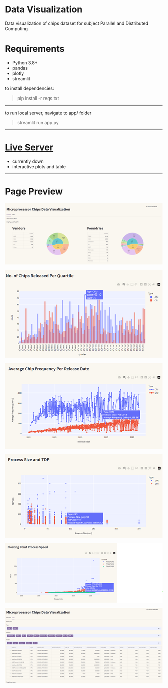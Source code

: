 # Data Visualization
Data visualization of chips dataset for subject Parallel and Distributed Computing

# Requirements
- Python 3.8+
- pandas
- plotly
- streamlit

to install dependencies:
>pip install -r reqs.txt

---
to run local server, navigate to app/ folder
>streamlit run app.py

---

# [Live Server](http://13.214.34.91:5000/?target="blank")
- currently down
- interactive plots and table

---

# Page Preview
![](https://github.com/Styyyx/pd-chips-data-visualization/blob/main/pics/pic1.png?raw=true)

![](https://github.com/Styyyx/pd-chips-data-visualization/blob/main/pics/pic2.1.png?raw=true)

![](https://github.com/Styyyx/pd-chips-data-visualization/blob/main/pics/pic2.2.png?raw=true)

![](https://github.com/Styyyx/pd-chips-data-visualization/blob/main/pics/pic3.1.png?raw=true)

![](https://github.com/Styyyx/pd-chips-data-visualization/blob/main/pics/pic3.2.png?raw=true)

![](https://github.com/Styyyx/pd-chips-data-visualization/blob/main/pics/pic4.png?raw=true)
